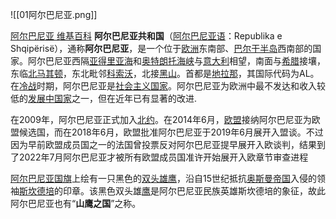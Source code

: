 
![[01阿尔巴尼亚.png]]

[阿尔巴尼亚 维基百科](https://zh.wikipedia.org/zh-hans/%E9%98%BF%E5%B0%94%E5%B7%B4%E5%B0%BC%E4%BA%9A)
**阿尔巴尼亚共和国**（[阿尔巴尼亚语](https://zh.wikipedia.org/wiki/%E9%98%BF%E7%88%BE%E5%B7%B4%E5%B0%BC%E4%BA%9E%E8%AA%9E "阿尔巴尼亚语")：Republika e Shqipërisë），通称**阿尔巴尼亚**，是一个位于[欧洲](https://zh.wikipedia.org/wiki/%E6%AC%A7%E6%B4%B2 "欧洲")东南部、[巴尔干半岛](https://zh.wikipedia.org/wiki/%E5%B7%B4%E7%88%BE%E5%B9%B9%E5%8D%8A%E5%B3%B6 "巴尔干半岛")西南部的国家。阿尔巴尼亚西隔[亚得里亚海](https://zh.wikipedia.org/wiki/%E4%BA%9E%E5%BE%97%E9%87%8C%E4%BA%9E%E6%B5%B7 "亚得里亚海")和[奥特朗托海峡](https://zh.wikipedia.org/wiki/%E5%A5%A7%E7%89%B9%E6%9C%97%E6%89%98%E6%B5%B7%E5%B3%BD "奥特朗托海峡")与[意大利](https://zh.wikipedia.org/wiki/%E7%BE%A9%E5%A4%A7%E5%88%A9 "意大利")相望，南面与[希腊](https://zh.wikipedia.org/wiki/%E5%B8%8C%E8%87%98 "希腊")接壤，东临[北马其顿](https://zh.wikipedia.org/wiki/%E5%8C%97%E9%A6%AC%E5%85%B6%E9%A0%93 "北马其顿")，东北毗邻[科索沃](https://zh.wikipedia.org/wiki/%E7%A7%91%E7%B4%A2%E6%B2%83 "科索沃")，北接[黑山](https://zh.wikipedia.org/wiki/%E8%92%99%E7%89%B9%E5%85%A7%E5%93%A5%E7%BE%85 "黑山")。首都是[地拉那](https://zh.wikipedia.org/wiki/%E5%9C%B0%E6%8B%89%E9%82%A3 "地拉那")，其国际代码为AL。在[冷战](https://zh.wikipedia.org/wiki/%E5%86%B7%E6%88%B0 "冷战")时期，阿尔巴尼亚是[社会主义国家](https://zh.wikipedia.org/wiki/%E9%98%BF%E7%88%BE%E5%B7%B4%E5%B0%BC%E4%BA%9E%E7%A4%BE%E6%9C%83%E4%B8%BB%E7%BE%A9%E4%BA%BA%E6%B0%91%E5%85%B1%E5%92%8C%E5%9C%8B "阿尔巴尼亚社会主义人民共和国")。阿尔巴尼亚为欧洲中最不发达和收入较低的[发展中国家](https://zh.wikipedia.org/wiki/%E7%99%BC%E5%B1%95%E4%B8%AD%E5%9C%8B%E5%AE%B6 "发展中国家")之一，但在近年已有显著的改进.

在2009年，阿尔巴尼亚正式加入[北约](https://zh.wikipedia.org/wiki/%E5%8C%97%E7%B4%84 "北约")。在2014年6月，[欧盟](https://zh.wikipedia.org/wiki/%E6%AC%A7%E7%9B%9F "欧盟")接纳阿尔巴尼亚为欧盟候选国，而在2018年6月，欧盟批准阿尔巴尼亚于2019年6月展开入盟谈。不过因为早前欧盟成员国之一的法国曾投票反对阿尔巴尼亚提早展开入欧谈判，结果到了2022年7月阿尔巴尼亚才被所有欧盟成员国准许开始展开入欧章节审查进程

[阿尔巴尼亚国旗](https://zh.wikipedia.org/wiki/%E9%98%BF%E7%88%BE%E5%B7%B4%E5%B0%BC%E4%BA%9E%E5%9C%8B%E6%97%97 "阿尔巴尼亚国旗")上绘有一只黑色的[双头雄鹰](https://zh.wikipedia.org/wiki/%E9%9B%99%E9%A0%AD%E9%B7%B9 "双头鹰")，沿自15世纪抵抗[奥斯曼帝国](https://zh.wikipedia.org/wiki/%E9%84%82%E5%9C%96%E6%9B%BC%E5%B8%9D%E5%9C%8B "奥斯曼帝国")入侵的领袖[斯坎德培](https://zh.wikipedia.org/wiki/%E6%96%AF%E5%9D%8E%E5%BE%B7%E5%9F%B9 "斯坎德培")的印章。该黑色双头雄[鹰](https://zh.wikipedia.org/wiki/%E9%B7%B9 "鹰")是阿尔巴尼亚民族英雄斯坎德培的象征，故此阿尔巴尼亚也有“**山鹰之国**”之称。
